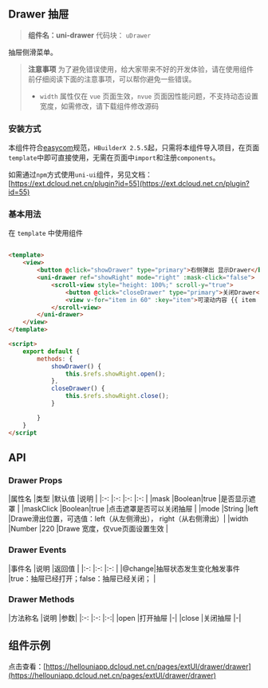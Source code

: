 ## Drawer 抽屉

> **组件名：uni-drawer**
> 代码块： `uDrawer`


抽屉侧滑菜单。

> **注意事项**
> 为了避免错误使用，给大家带来不好的开发体验，请在使用组件前仔细阅读下面的注意事项，可以帮你避免一些错误。
> - `width` 属性仅在 `vue` 页面生效，`nvue` 页面因性能问题，不支持动态设置宽度，如需修改，请下载组件修改源码

### 安装方式

本组件符合[easycom](https://uniapp.dcloud.io/collocation/pages?id=easycom)规范，`HBuilderX 2.5.5`起，只需将本组件导入项目，在页面`
template`中即可直接使用，无需在页面中`import`和注册`components`。

如需通过`npm`方式使用`uni-ui`组件，另见文档：[https://ext.dcloud.net.cn/plugin?id=55](https://ext.dcloud.net.cn/plugin?id=55)

### 基本用法

在 ``template`` 中使用组件

```html

<template>
    <view>
        <button @click="showDrawer" type="primary">右侧弹出 显示Drawer</button>
        <uni-drawer ref="showRight" mode="right" :mask-click="false">
            <scroll-view style="height: 100%;" scroll-y="true">
                <button @click="closeDrawer" type="primary">关闭Drawer</button>
                <view v-for="item in 60" :key="item">可滚动内容 {{ item }}</view>
            </scroll-view>
        </uni-drawer>
    </view>
</template>

<script>
    export default {
        methods: {
            showDrawer() {
                this.$refs.showRight.open();
            },
            closeDrawer() {
                this.$refs.showRight.close();
            }

        }
    }
</script
```

## API

### Drawer Props

|属性名 |类型 |默认值 |说明 | |:-:            |:-:    |:-:    |:-:                                                            |
|mask |Boolean|true |是否显示遮罩 | |maskClick |Boolean|true |点击遮罩是否可以关闭抽屉 | |mode |String |left |Drawe滑出位置，可选值：left（从左侧滑出），
right（从右侧滑出）| |width |Number |220 |Drawe 宽度，仅vue页面设置生效 |

### Drawer Events

|事件名 |说明 |返回值 | |:-:        |:-:                |:-:    | |@change|抽屉状态发生变化触发事件 |true：抽屉已经打开；false：抽屉已经关闭； |

### Drawer Methods

|方法称名 |说明 |参数| |:-:        |:-:        |:-:| |open |打开抽屉 |-| |close |关闭抽屉 |-|

## 组件示例

点击查看：[https://hellouniapp.dcloud.net.cn/pages/extUI/drawer/drawer](https://hellouniapp.dcloud.net.cn/pages/extUI/drawer/drawer)